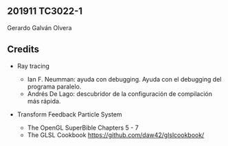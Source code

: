## 201911 TC3022-1
Gerardo Galván Olvera



## Credits
* Ray tracing
  * Ian F. Neumman: ayuda con debugging. Ayuda con el debugging del programa paralelo.
  * Andrés De Lago: descubridor de la configuración de compilación más rápida.

* Transform Feedback Particle System
  * The OpenGL SuperBible Chapters 5 - 7
  * The GLSL Cookbook https://github.com/daw42/glslcookbook/
